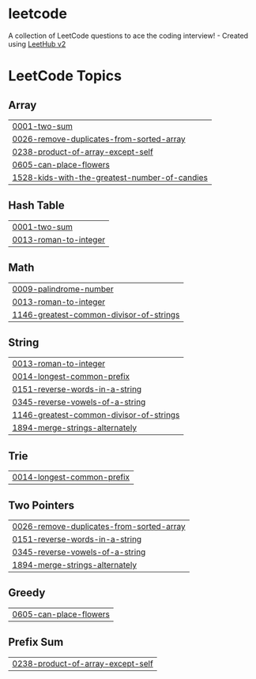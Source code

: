 # leetcode
A collection of LeetCode questions to ace the coding interview! - Created using [LeetHub v2](https://github.com/arunbhardwaj/LeetHub-2.0)

<!---LeetCode Topics Start-->
# LeetCode Topics
## Array
|  |
| ------- |
| [0001-two-sum](https://github.com/arymprayoga/leetcode/tree/master/0001-two-sum) |
| [0026-remove-duplicates-from-sorted-array](https://github.com/arymprayoga/leetcode/tree/master/0026-remove-duplicates-from-sorted-array) |
| [0238-product-of-array-except-self](https://github.com/arymprayoga/leetcode/tree/master/0238-product-of-array-except-self) |
| [0605-can-place-flowers](https://github.com/arymprayoga/leetcode/tree/master/0605-can-place-flowers) |
| [1528-kids-with-the-greatest-number-of-candies](https://github.com/arymprayoga/leetcode/tree/master/1528-kids-with-the-greatest-number-of-candies) |
## Hash Table
|  |
| ------- |
| [0001-two-sum](https://github.com/arymprayoga/leetcode/tree/master/0001-two-sum) |
| [0013-roman-to-integer](https://github.com/arymprayoga/leetcode/tree/master/0013-roman-to-integer) |
## Math
|  |
| ------- |
| [0009-palindrome-number](https://github.com/arymprayoga/leetcode/tree/master/0009-palindrome-number) |
| [0013-roman-to-integer](https://github.com/arymprayoga/leetcode/tree/master/0013-roman-to-integer) |
| [1146-greatest-common-divisor-of-strings](https://github.com/arymprayoga/leetcode/tree/master/1146-greatest-common-divisor-of-strings) |
## String
|  |
| ------- |
| [0013-roman-to-integer](https://github.com/arymprayoga/leetcode/tree/master/0013-roman-to-integer) |
| [0014-longest-common-prefix](https://github.com/arymprayoga/leetcode/tree/master/0014-longest-common-prefix) |
| [0151-reverse-words-in-a-string](https://github.com/arymprayoga/leetcode/tree/master/0151-reverse-words-in-a-string) |
| [0345-reverse-vowels-of-a-string](https://github.com/arymprayoga/leetcode/tree/master/0345-reverse-vowels-of-a-string) |
| [1146-greatest-common-divisor-of-strings](https://github.com/arymprayoga/leetcode/tree/master/1146-greatest-common-divisor-of-strings) |
| [1894-merge-strings-alternately](https://github.com/arymprayoga/leetcode/tree/master/1894-merge-strings-alternately) |
## Trie
|  |
| ------- |
| [0014-longest-common-prefix](https://github.com/arymprayoga/leetcode/tree/master/0014-longest-common-prefix) |
## Two Pointers
|  |
| ------- |
| [0026-remove-duplicates-from-sorted-array](https://github.com/arymprayoga/leetcode/tree/master/0026-remove-duplicates-from-sorted-array) |
| [0151-reverse-words-in-a-string](https://github.com/arymprayoga/leetcode/tree/master/0151-reverse-words-in-a-string) |
| [0345-reverse-vowels-of-a-string](https://github.com/arymprayoga/leetcode/tree/master/0345-reverse-vowels-of-a-string) |
| [1894-merge-strings-alternately](https://github.com/arymprayoga/leetcode/tree/master/1894-merge-strings-alternately) |
## Greedy
|  |
| ------- |
| [0605-can-place-flowers](https://github.com/arymprayoga/leetcode/tree/master/0605-can-place-flowers) |
## Prefix Sum
|  |
| ------- |
| [0238-product-of-array-except-self](https://github.com/arymprayoga/leetcode/tree/master/0238-product-of-array-except-self) |
<!---LeetCode Topics End-->